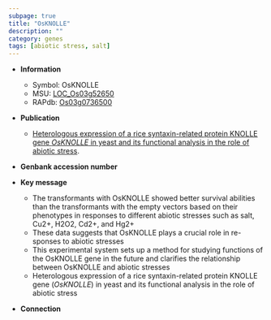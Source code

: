 ```yaml
---
subpage: true
title: "OsKNOLLE"
description: ""
category: genes
tags: [abiotic stress, salt]
---
```


* **Information**  
    + Symbol: OsKNOLLE  
    + MSU: [LOC_Os03g52650](http://rice.plantbiology.msu.edu/cgi-bin/ORF_infopage.cgi?orf=LOC_Os03g52650)  
    + RAPdb: [Os03g0736500](http://rapdb.dna.affrc.go.jp/viewer/gbrowse_details/irgsp1?name=Os03g0736500)  

* **Publication**  
    + [Heterologous expression of a rice syntaxin-related protein KNOLLE gene <I>OsKNOLLE</I> in yeast and its functional analysis in the role of abiotic stress](Beijing).

* **Genbank accession number**  

* **Key message**  
    + The transformants with OsKNOLLE showed better survival abilities than the transformants with the empty vectors based on their phenotypes in responses to different abiotic stresses such as salt, Cu2+, H2O2, Cd2+, and Hg2+
    + These data suggests that OsKNOLLE plays a crucial role in re-sponses to abiotic stresses
    + This experimental system sets up a method for studying functions of the OsKNOLLE gene in the future and clarifies the relationship between OsKNOLLE and abiotic stresses
    + Heterologous expression of a rice syntaxin-related protein KNOLLE gene (<I>OsKNOLLE</I>) in yeast and its functional analysis in the role of abiotic stress

* **Connection**  



